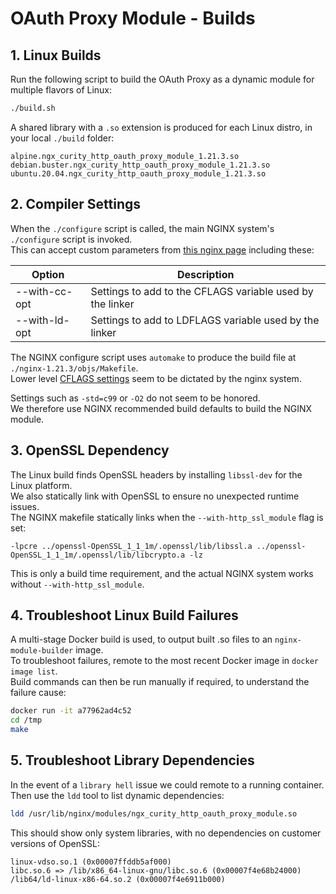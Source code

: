 # OAuth Proxy Module - Builds

## 1. Linux Builds

Run the following script to build the OAuth Proxy as a dynamic module for multiple flavors of Linux:

```bash
./build.sh
```

A shared library with a `.so` extension is produced for each Linux distro, in your local `./build` folder:

```text
alpine.ngx_curity_http_oauth_proxy_module_1.21.3.so
debian.buster.ngx_curity_http_oauth_proxy_module_1.21.3.so
ubuntu.20.04.ngx_curity_http_oauth_proxy_module_1.21.3.so
```

## 2. Compiler Settings

When the `./configure` script is called, the main NGINX system's `./configure` script is invoked.\
This can accept custom parameters from [this nginx page](http://nginx.org/en/docs/configure.html) including these:

| Option | Description |
| ------ | ----------- |
| --with-cc-opt | Settings to add to the CFLAGS variable used by the linker |
| --with-ld-opt | Settings to add to LDFLAGS variable used by the linker |

The NGINX configure script uses `automake` to produce the build file at `./nginx-1.21.3/objs/Makefile`.\
Lower level [CFLAGS settings](https://wiki.gentoo.org/wiki/CFLAGS#-O) seem to be dictated by the nginx system.

Settings such as `-std=c99` or `-O2` do not seem to be honored.\
We therefore use NGINX recommended build defaults to build the NGINX module.

## 3. OpenSSL Dependency

The Linux build finds OpenSSL headers by installing `libssl-dev` for the Linux platform.\
We also statically link with OpenSSL to ensure no unexpected runtime issues.\
The NGINX makefile statically links when the `--with-http_ssl_module` flag is set:

```text
-lpcre ../openssl-OpenSSL_1_1_1m/.openssl/lib/libssl.a ../openssl-OpenSSL_1_1_1m/.openssl/lib/libcrypto.a -lz
```

This is only a build time requirement, and the actual NGINX system works without  `--with-http_ssl_module`.

## 4. Troubleshoot Linux Build Failures

A multi-stage Docker build is used, to output built .so files to an `nginx-module-builder` image.\
To troubleshoot failures, remote to the most recent Docker image in `docker image list`.\
Build commands can then be run manually if required, to understand the failure cause:

```bash
docker run -it a77962ad4c52
cd /tmp
make
```

## 5. Troubleshoot Library Dependencies

In the event of a `library hell` issue we could remote to a running container.\
Then use the `ldd` tool to list dynamic dependencies:

```bash
ldd /usr/lib/nginx/modules/ngx_curity_http_oauth_proxy_module.so 
```

This should show only system libraries, with no dependencies on customer versions of OpenSSL:

```text
linux-vdso.so.1 (0x00007ffddb5af000)
libc.so.6 => /lib/x86_64-linux-gnu/libc.so.6 (0x00007f4e68b24000)
/lib64/ld-linux-x86-64.so.2 (0x00007f4e6911b000)
```
